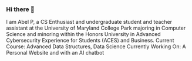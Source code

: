 ### Hi there 👋
I am Abel P, a CS Enthusiast and undergraduate student and teacher assistant at the University of Maryland College Park majoring in Computer Science and minoring within the Honors University in Advanced Cybersecurity Experience for Students (ACES) and Business.
Current Course: Advanced Data Structures, Data Science
Currently Working On: A Personal Website and with an AI chatbot
